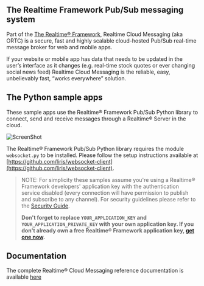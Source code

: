 ## The Realtime Framework Pub/Sub messaging system
Part of the [The Realtime® Framework](http://framework.realtime.co), Realtime Cloud Messaging (aka ORTC) is a secure, fast and highly scalable cloud-hosted Pub/Sub real-time message broker for web and mobile apps.

If your website or mobile app has data that needs to be updated in the user’s interface as it changes (e.g. real-time stock quotes or ever changing social news feed) Realtime Cloud Messaging is the reliable, easy, unbelievably fast, “works everywhere” solution.

## The Python sample apps
These sample apps use the Realtime® Framework Pub/Sub Python library to connect, send and receive messages through a Realtime® Server in the cloud.

![ScreenShot](http://messaging-public.realtime.co/screenshots/2.1.0/Python/screen.png)

The Realtime® Framework Pub/Sub Python library requires the module `websocket.py` to be installed. Please follow the setup instructions available at [https://github.com/liris/websocket-client](https://github.com/liris/websocket-client).

> NOTE: For simplicity these samples assume you're using a Realtime® Framework developers' application key with the authentication service disabled (every connection will have permission to publish and subscribe to any channel). For security guidelines please refer to the [Security Guide](http://messaging-public.realtime.co/documentation/starting-guide/security.html). 
> 
> **Don't forget to replace `YOUR_APPLICATION_KEY` and `YOUR_APPLICATION_PRIVATE_KEY` with your own application key. If you don't already own a free Realtime® Framework application key, [get one now](https://accounts.realtime.co/signup/).**


## Documentation
The complete Realtime® Cloud Messaging reference documentation is available [here](http://framework.realtime.co/messaging/#documentation)